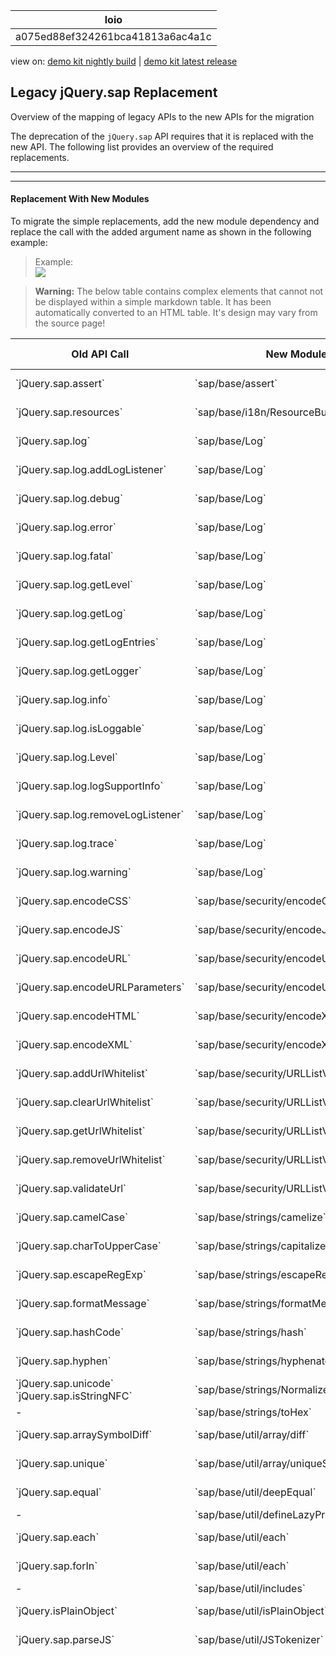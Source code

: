<!-- loioa075ed88ef324261bca41813a6ac4a1c -->

| loio |
| -----|
| a075ed88ef324261bca41813a6ac4a1c |

<div id="loio">

view on: [demo kit nightly build](https://openui5nightly.hana.ondemand.com/#/topic/a075ed88ef324261bca41813a6ac4a1c) | [demo kit latest release](https://openui5.hana.ondemand.com/#/topic/a075ed88ef324261bca41813a6ac4a1c)</div>

## Legacy jQuery.sap Replacement

Overview of the mapping of legacy APIs to the new APIs for the migration

The deprecation of the `jQuery.sap` API requires that it is replaced with the new API. The following list provides an overview of the required replacements.

***

***

#### Replacement With New Modules

To migrate the simple replacements, add the new module dependency and replace the call with the added argument name as shown in the following example:

> Example:  
> ![](loio7d56a8eabb9e4426a7643e2f524015bd_LowRes.png)

 > **Warning:** The below table contains complex elements that cannot not be displayed within a simple markdown table. It has been automatically converted to an HTML table. It's design may vary from the source page!

<table>
	<thead>
		<tr>
			<th>Old API Call</th>
			<th>New Module</th>
			<th>Replacement Type</th>
			<th>Replace with</th>
		</tr>
	</thead>
	<tbody>
		<tr>
			<td> `jQuery.sap.assert` </td>
			<td> `sap/base/assert` </td>
			<td>Simple replacement</td>
			<td> `assert` </td>
		</tr>
		<tr>
			<td> `jQuery.sap.resources` </td>
			<td>`sap/base/i18n/ResourceBundle`</td>
			<td>Method changed</td>
			<td>`ResourceBundle.create`</td>
		</tr>
		<tr>
			<td> `jQuery.sap.log` </td>
			<td>`sap/base/Log`</td>
			<td>Simple replacement</td>
			<td> `Log` </td>
		</tr>
		<tr>
			<td> `jQuery.sap.log.addLogListener` </td>
			<td> `sap/base/Log` </td>
			<td>Simple replacement</td>
			<td> `Log.addLogListener` </td>
		</tr>
		<tr>
			<td> `jQuery.sap.log.debug` </td>
			<td> `sap/base/Log` </td>
			<td>Simple replacement</td>
			<td>`Log.debug`</td>
		</tr>
		<tr>
			<td> `jQuery.sap.log.error` </td>
			<td> `sap/base/Log` </td>
			<td>Simple replacement</td>
			<td> `Log.error` </td>
		</tr>
		<tr>
			<td> `jQuery.sap.log.fatal` </td>
			<td> `sap/base/Log` </td>
			<td>Simple replacement</td>
			<td> `Log.fatal` </td>
		</tr>
		<tr>
			<td> `jQuery.sap.log.getLevel` </td>
			<td> `sap/base/Log` </td>
			<td>Simple replacement</td>
			<td> `Log.getLevel` </td>
		</tr>
		<tr>
			<td> `jQuery.sap.log.getLog` </td>
			<td> `sap/base/Log` </td>
			<td>Method changed</td>
			<td> `Log.getLogEntries` </td>
		</tr>
		<tr>
			<td> `jQuery.sap.log.getLogEntries` </td>
			<td> `sap/base/Log` </td>
			<td>Simple replacement</td>
			<td> `Log.getLogEntries` </td>
		</tr>
		<tr>
			<td> `jQuery.sap.log.getLogger` </td>
			<td> `sap/base/Log` </td>
			<td>Simple replacement</td>
			<td> `Log.getLogger` </td>
		</tr>
		<tr>
			<td> `jQuery.sap.log.info` </td>
			<td> `sap/base/Log` </td>
			<td>Simple replacement</td>
			<td> `Log.info` </td>
		</tr>
		<tr>
			<td> `jQuery.sap.log.isLoggable` </td>
			<td> `sap/base/Log` </td>
			<td>Simple replacement</td>
			<td> `Log.isLoggable` </td>
		</tr>
		<tr>
			<td> `jQuery.sap.log.Level` </td>
			<td> `sap/base/Log` </td>
			<td>Simple replacement</td>
			<td> `Log.Level` </td>
		</tr>
		<tr>
			<td> `jQuery.sap.log.logSupportInfo` </td>
			<td> `sap/base/Log` </td>
			<td>Simple replacement</td>
			<td> `Log.logSupportInfo` </td>
		</tr>
		<tr>
			<td> `jQuery.sap.log.removeLogListener` </td>
			<td> `sap/base/Log` </td>
			<td>Simple replacement</td>
			<td> `Log.removeLogListener` </td>
		</tr>
		<tr>
			<td> `jQuery.sap.log.trace` </td>
			<td> `sap/base/Log` </td>
			<td>Simple replacement</td>
			<td> `Log.trace` </td>
		</tr>
		<tr>
			<td> `jQuery.sap.log.warning` </td>
			<td> `sap/base/Log` </td>
			<td>Simple replacement</td>
			<td> `Log.warning` </td>
		</tr>
		<tr>
			<td> `jQuery.sap.encodeCSS` </td>
			<td> `sap/base/security/encodeCSS` </td>
			<td>Simple replacement</td>
			<td> `encodeCSS` </td>
		</tr>
		<tr>
			<td> `jQuery.sap.encodeJS` </td>
			<td> `sap/base/security/encodeJS` </td>
			<td>Simple replacement</td>
			<td> `encodeJS` </td>
		</tr>
		<tr>
			<td> `jQuery.sap.encodeURL` </td>
			<td> `sap/base/security/encodeURL` </td>
			<td>Simple replacement</td>
			<td> `encodeURL` </td>
		</tr>
		<tr>
			<td> `jQuery.sap.encodeURLParameters` </td>
			<td> `sap/base/security/encodeURLParameters` </td>
			<td>Simple replacement</td>
			<td> `encodeURLParameters` </td>
		</tr>
		<tr>
			<td> `jQuery.sap.encodeHTML` </td>
			<td> `sap/base/security/encodeXML` </td>
			<td>Simple replacement</td>
			<td> `encodeXML` </td>
		</tr>
		<tr>
			<td> `jQuery.sap.encodeXML` </td>
			<td> `sap/base/security/encodeXML` </td>
			<td>Simple replacement</td>
			<td> `encodeXML` </td>
		</tr>
		<tr>
			<td> `jQuery.sap.addUrlWhitelist` </td>
			<td> `sap/base/security/URLListValidator` </td>
			<td>Method changed</td>
			<td> `URLListValidator.add` </td>
		</tr>
		<tr>
			<td> `jQuery.sap.clearUrlWhitelist` </td>
			<td> `sap/base/security/URLListValidator` </td>
			<td>Method changed</td>
			<td> `URLListValidator.clear` </td>
		</tr>
		<tr>
			<td> `jQuery.sap.getUrlWhitelist` </td>
			<td> `sap/base/security/URLListValidator` </td>
			<td>Method changed</td>
			<td> `URLListValidator.entries` </td>
		</tr>
		<tr>
			<td> `jQuery.sap.removeUrlWhitelist` </td>
			<td> `sap/base/security/URLListValidator` </td>
			<td>Complex replacement</td>
			<td> `URLListValidator.clear` and `URLListValidator.add` </td>
		</tr>
		<tr>
			<td> `jQuery.sap.validateUrl` </td>
			<td> `sap/base/security/URLListValidator` </td>
			<td>Method changed</td>
			<td> `URLListValidator.validate` </td>
		</tr>
		<tr>
			<td> `jQuery.sap.camelCase` </td>
			<td> `sap/base/strings/camelize` </td>
			<td>Simple replacement</td>
			<td> `camelize` </td>
		</tr>
		<tr>
			<td> `jQuery.sap.charToUpperCase` </td>
			<td> `sap/base/strings/capitalize` </td>
			<td>Simple replacement</td>
			<td> `capitalize` </td>
		</tr>
		<tr>
			<td> `jQuery.sap.escapeRegExp` </td>
			<td> `sap/base/strings/escapeRegExp` </td>
			<td>Simple replacement</td>
			<td>`escapeRegExp`</td>
		</tr>
		<tr>
			<td> `jQuery.sap.formatMessage` </td>
			<td> `sap/base/strings/formatMessage` </td>
			<td>Simple replacement</td>
			<td> `formatMessage` </td>
		</tr>
		<tr>
			<td> `jQuery.sap.hashCode` </td>
			<td> `sap/base/strings/hash` </td>
			<td>Simple replacement</td>
			<td>`hash`</td>
		</tr>
		<tr>
			<td> `jQuery.sap.hyphen` </td>
			<td> `sap/base/strings/hyphenate` </td>
			<td>Simple replacement</td>
			<td> `hyphenate` </td>
		</tr>
		<tr>
			<td> `jQuery.sap.unicode`
 `jQuery.sap.isStringNFC`
			</td>
			<td> `sap/base/strings/NormalizePolyfill` </td>
			<td>Simple replacement</td>
			<td>`NormalizePolyfill`</td>
		</tr>
		<tr>
			<td>-</td>
			<td>`sap/base/strings/toHex`</td>
			<td>-</td>
			<td>-</td>
		</tr>
		<tr>
			<td> `jQuery.sap.arraySymbolDiff` </td>
			<td> `sap/base/util/array/diff` </td>
			<td>Simple replacement</td>
			<td> `diff` </td>
		</tr>
		<tr>
			<td> `jQuery.sap.unique` </td>
			<td> `sap/base/util/array/uniqueSort` </td>
			<td>Simple replacement</td>
			<td> `uniqueSort` </td>
		</tr>
		<tr>
			<td> `jQuery.sap.equal` </td>
			<td> `sap/base/util/deepEqual` </td>
			<td>Simple replacement</td>
			<td> `deepEqual` </td>
		</tr>
		<tr>
			<td>-</td>
			<td> `sap/base/util/defineLazyProperty` </td>
			<td>-</td>
			<td>-</td>
		</tr>
		<tr>
			<td> `jQuery.sap.each` </td>
			<td> `sap/base/util/each` </td>
			<td>Simple replacement</td>
			<td> `each` </td>
		</tr>
		<tr>
			<td> `jQuery.sap.forIn` </td>
			<td> `sap/base/util/each` </td>
			<td>Simple replacement</td>
			<td> `each` </td>
		</tr>
		<tr>
			<td>-</td>
			<td> `sap/base/util/includes` </td>
			<td>-</td>
			<td>-</td>
		</tr>
		<tr>
			<td> `jQuery.isPlainObject` </td>
			<td> `sap/base/util/isPlainObject` </td>
			<td>Simple replacement</td>
			<td> `isPlainObject` </td>
		</tr>
		<tr>
			<td> `jQuery.sap.parseJS` </td>
			<td> `sap/base/util/JSTokenizer` </td>
			<td>Simple Replacement</td>
			<td> `JSTokenizer.parseJS` </td>
		</tr>
		<tr>
			<td> `jQuery.sap.extend` </td>
			<td> `sap/base/util/merge` </td>
			<td>Complex Replacement</td>
			<td> Old:
 ```
// Shallow
jQuery.sap.extend({}, sContent);

// Deep
jQuery.sap.extend(true, {}, sContent)
```

 New:

 ```
// Shallow
//
// No actual replacement for shallow copies available, see the note below for more info.

// Deep
merge({}, sContent);
```

 > Note:  
 > **`jQuery.sap.extend` vs. `jQuery.extend`**
 > The use of `jQuery.sap.extend()` is the same as `jQuery.extend()`, but arguments that are `null` or `undefined` are **not** ignored.
 > **`Object.assign`**
 > The `Object.assign()` method only copies enumerable and own properties, but does not copy properties on the prototype chain and non-enumerable properties.
 > Considering this, `Object.assign()` might be a suitable replacement for `jQuery.sap.extend` for a shallow copy.
 > `null` and `undefined` arguments are **not** ignored.
			</td>
		</tr>
		<tr>
			<td> `jQuery.sap.now` </td>
			<td> `sap/base/util/now` </td>
			<td>Simple Replacement</td>
			<td> `now` </td>
		</tr>
		<tr>
			<td> `jQuery.sap.getObject` </td>
			<td> `sap/base/util/ObjectPath` </td>
			<td>Complex Replacement</td>
			<td> 

```
ObjectPath.get("some.object.path", "someProperty");
```

 If the object path does not exist, the method doesn't create it anymore. If the path needs to be create it has do be done separately:

 ```
ObjectPath.create("some.object.path", window.myLib);
```
			</td>
		</tr>
		<tr>
			<td> `jQuery.sap.setObject` </td>
			<td> `sap/base/util/ObjectPath` </td>
			<td>Complex Replacement</td>
			<td> 

```
ObjectPath.set("some.object.path", "myValue", window.myLib);
```

 The object path is created if it does not exist.
			</td>
		</tr>
		<tr>
			<td> `jQuery.sap.properties` </td>
			<td> `sap/base/util/Properties` </td>
			<td>Method changed</td>
			<td> `Properties.create` </td>
		</tr>
		<tr>
			<td> `jQuery.sap.uid` </td>
			<td> `sap/base/util/uid` </td>
			<td>Simple Replacement</td>
			<td> `uid` </td>
		</tr>
		<tr>
			<td> `jQuery.sap.getUriParameters` </td>
			<td> `sap/base/util/UriParameters` </td>
			<td>Changed to class for instantiation</td>
			<td> 

```
var oUriParameters = new UriParameters(window.location.href);
oUriParameters.get("sap-ui-debug");
```
			</td>
		</tr>
		<tr>
			<td>-</td>
			<td> `sap/base/util/values` </td>
			<td>Simple Replacement</td>
			<td>-</td>
		</tr>
		<tr>
			<td> `jQuery.sap.Version` </td>
			<td> `sap/base/util/Version` </td>
			<td>Simple Replacement</td>
			<td> `Version` </td>
		</tr>
		<tr>
			<td>-</td>
			<td> `sap/ui/core/support/HotKeys` </td>
			<td>-</td>
			<td>-</td>
		</tr>
		<tr>
			<td> `jQuery.sap.syncStyleClass` </td>
			<td> `sap/ui/core/syncStyleClass` </td>
			<td>Simple Replacement</td>
			<td> `syncStyleClass` </td>
		</tr>
		<tr>
			<td> `jQuery.device.is.android_phone` </td>
			<td> `sap/ui/Device` </td>
			<td>Complex Replacement</td>
			<td> 

```
Device.os.android && Device.system.phone
```
			</td>
		</tr>
		<tr>
			<td> `jQuery.device.is.android_tablet` </td>
			<td> `sap/ui/Device` </td>
			<td>Complex Replacement</td>
			<td> 

```
Device.os.android && Device.system.tablet
```
			</td>
		</tr>
		<tr>
			<td> `jQuery.device.is.desktop` </td>
			<td> `sap/ui/Device` </td>
			<td>Complex Replacement</td>
			<td> 

```
Device.system.desktop
```
			</td>
		</tr>
		<tr>
			<td> `jQuery.device.is.ipad` </td>
			<td> `sap/ui/Device` </td>
			<td>Complex Replacement</td>
			<td> 

```
Device.os.ios && Device.system.ipad
```
			</td>
		</tr>
		<tr>
			<td> `jQuery.device.is.iphone` </td>
			<td> `sap/ui/Device` </td>
			<td>Complex Replacement</td>
			<td> 

```
Device.os.ios && Device.system.phone
```
			</td>
		</tr>
		<tr>
			<td> `jQuery.device.is.landscape` </td>
			<td> `sap/ui/Device` </td>
			<td>Complex Replacement</td>
			<td> 

```
Device.orientation.landscape
```
			</td>
		</tr>
		<tr>
			<td> `jQuery.device.is.phone` </td>
			<td> `sap/ui/Device` </td>
			<td>Complex Replacement</td>
			<td> 

```
Device.system.phone
```
			</td>
		</tr>
		<tr>
			<td> `jQuery.device.is.portrait` </td>
			<td> `sap/ui/Device` </td>
			<td>Complex Replacement</td>
			<td> 

```
Device.orientation.portrait
```
			</td>
		</tr>
		<tr>
			<td> `jQuery.device.is.tablet` </td>
			<td> `sap/ui/Device` </td>
			<td>Complex Replacement</td>
			<td> 

```
Device.system.tablet
```
			</td>
		</tr>
		<tr>
			<td> `jQuery.os.Android` </td>
			<td> `sap/ui/Device` </td>
			<td>Complex Replacement</td>
			<td> 

```
Device.os.name === "Android"
```
			</td>
		</tr>
		<tr>
			<td> `jQuery.os.bb` </td>
			<td> `sap/ui/Device` </td>
			<td>Complex Replacement</td>
			<td> 

```
Device.os.name === "bb"
```
			</td>
		</tr>
		<tr>
			<td> `jQuery.os.fVersion` </td>
			<td> `sap/ui/Device` </td>
			<td>Complex Replacement</td>
			<td> 

```
Device.os.version
```
			</td>
		</tr>
		<tr>
			<td> `jQuery.os.iOS` </td>
			<td> `sap/ui/Device` </td>
			<td>Complex Replacement</td>
			<td> 

```
Device.os.name === "iOS"
```
			</td>
		</tr>
		<tr>
			<td> `jQuery.os.linux` </td>
			<td> `sap/ui/Device` </td>
			<td>Complex Replacement</td>
			<td> 

```
Device.os.name === "linux"
```
			</td>
		</tr>
		<tr>
			<td> `jQuery.os.mac` </td>
			<td> `sap/ui/Device` </td>
			<td>Complex Replacement</td>
			<td> 

```
Device.os.name === "mac"
```
			</td>
		</tr>
		<tr>
			<td> `jQuery.os.os` </td>
			<td> `sap/ui/Device` </td>
			<td>Complex Replacement</td>
			<td> 

```
Device.os.name
```
			</td>
		</tr>
		<tr>
			<td> `jQuery.os.version` </td>
			<td> `sap/ui/Device` </td>
			<td>Complex Replacement</td>
			<td> 

```
Device.os.versionStr
```
			</td>
		</tr>
		<tr>
			<td> `jQuery.os.win` </td>
			<td> `sap/ui/Device` </td>
			<td>Complex Replacement</td>
			<td> 

```
Device.os.name === "win"
```
			</td>
		</tr>
		<tr>
			<td> `jQuery.os.winphone` </td>
			<td> `sap/ui/Device` </td>
			<td>Complex Replacement</td>
			<td> 

```
Device.os.name === "winphone"
```
			</td>
		</tr>
		<tr>
			<td> `jQuery.sap.containsOrEquals` </td>
			<td> `sap/ui/dom/containsOrEquals` </td>
			<td>Simple Replacement</td>
			<td> `containsOrEquals` </td>
		</tr>
		<tr>
			<td> `jQuery.sap.denormalizeScrollBeginRTL` </td>
			<td> `sap/ui/dom/denormalizeScrollBeginRTL` </td>
			<td>Simple Replacement</td>
			<td> `denormalizeScrollBeginRTL` </td>
		</tr>
		<tr>
			<td> `jQuery.sap.denormalizeScrollLeftRTL` </td>
			<td> `sap/ui/dom/denormalizeScrollLeftRTL` </td>
			<td>Simple Replacement</td>
			<td> `denormalizeScrollLeftRTL` </td>
		</tr>
		<tr>
			<td>-</td>
			<td> `sap/ui/dom/getComputedStyleFix` </td>
			<td>-</td>
			<td>-</td>
		</tr>
		<tr>
			<td> `jQuery.sap.ownerWindow` </td>
			<td> `sap/ui/dom/getOwnerWindow` </td>
			<td>Simple Replacement</td>
			<td> `getOwnerWindow` </td>
		</tr>
		<tr>
			<td> `jQuery.sap.scrollbarSize` </td>
			<td> `sap/ui/dom/getScrollbarSize` </td>
			<td>Simple Replacement</td>
			<td> `getScrollbarSize` </td>
		</tr>
		<tr>
			<td> `jQuery.sap.includeScript` </td>
			<td> `sap/ui/dom/includeScript` </td>
			<td>Simple Replacement</td>
			<td> `includeScript` </td>
		</tr>
		<tr>
			<td> `jQuery.sap.includeStylesheet` </td>
			<td> `sap/ui/dom/includeStylesheet` </td>
			<td>Simple Replacement</td>
			<td> `includeStylesheet` </td>
		</tr>
		<tr>
			<td> `jQuery.sap.replaceDOM` </td>
			<td> `sap/ui/dom/patch` </td>
			<td>Simple Replacement</td>
			<td> `patch` </td>
		</tr>
		<tr>
			<td> `jQuery.sap.pxToRem` </td>
			<td> `sap/ui/dom/units/Rem` </td>
			<td>Simple Replacement</td>
			<td> `Rem.fromPx` </td>
		</tr>
		<tr>
			<td> `jQuery.sap.remToPx` </td>
			<td> `sap/ui/dom/units/Rem` </td>
			<td>Simple Replacement</td>
			<td> `Rem.toPx` </td>
		</tr>
		<tr>
			<td> `jQuery.sap.checkMouseEnterOrLeave` </td>
			<td> `sap/ui/events/checkMouseEnterOrLeave` </td>
			<td>Simple Replacement</td>
			<td> `checkMouseEnterOrLeave` </td>
		</tr>
		<tr>
			<td> `jQuery.sap.bindAnyEvent` </td>
			<td> `sap/ui/events/ControlEvents` </td>
			<td>Simple Replacement</td>
			<td> `bindAnyEvent` </td>
		</tr>
		<tr>
			<td> `jQuery.sap.ControlEvents` </td>
			<td> `sap/ui/events/ControlEvents` </td>
			<td>Simple Replacement</td>
			<td> `events` </td>
		</tr>
		<tr>
			<td> `jQuery.sap.unbindAnyEvent` </td>
			<td> `sap/ui/events/ControlEvents` </td>
			<td>Simple Replacement</td>
			<td> `unbindAnyEvent` </td>
		</tr>
		<tr>
			<td> `jQuery.sap.handleF6GroupNavigation` </td>
			<td> `sap/ui/events/F6Navigation` </td>
			<td>Simple Replacement</td>
			<td> `handleF6GroupNavigation` </td>
		</tr>
		<tr>
			<td> `jQuery.sap.isMouseEventDelayed` </td>
			<td> `sap/ui/events/isMouseEventDelayed` </td>
			<td>Simple Replacement</td>
			<td> `isMouseEventDelayed` </td>
		</tr>
		<tr>
			<td> `jQuery.sap.isSpecialKey` </td>
			<td> `sap/ui/events/isSpecialKey` </td>
			<td>Simple Replacement</td>
			<td> `isSpecialKey` </td>
		</tr>
		<tr>
			<td> `jQuery.sap.touchEventMode` </td>
			<td> `sap/ui/events/jquery/EventSimulation` </td>
			<td>Simple Replacement</td>
			<td> `touchEventMode` </td>
		</tr>
		<tr>
			<td> `jQuery.sap.keycodes` </td>
			<td> `sap/ui/events/KeyCodes` </td>
			<td>Simple Replacement</td>
			<td> `KeyCodes` </td>
		</tr>
		<tr>
			<td> `jQuery.sap.PseudoEvents` </td>
			<td> `sap/ui/events/PseudoEvents` </td>
			<td>Simple Replacement</td>
			<td> `PseudoEvents` </td>
		</tr>
		<tr>
			<td> `jQuery.sap.disableTouchToMouseHandling` </td>
			<td> `sap/ui/events/TouchToMouseMapping` </td>
			<td>Simple Replacement</td>
			<td> `disableTouchToMouseHandling` </td>
		</tr>
		<tr>
			<td> `jQuery.sap.registerModulePath` </td>
			<td>-</td>
			<td>Complex Replacement</td>
			<td> 

```
sap.ui.loader.config({paths:{"myPath": "some/path"}});
```
			</td>
		</tr>
		<tr>
			<td> `jQuery.sap.registerResourcePath` </td>
			<td>-</td>
			<td>Complex Replacement</td>
			<td> 

```
sap.ui.loader.config({paths:{"myPath": "some/path"}});
```
			</td>
		</tr>
		<tr>
			<td> `jQuery.sap.measure.add` </td>
			<td> `sap/ui/performance/Measurement` </td>
			<td>Simple Replacement</td>
			<td> `Measurement.add` </td>
		</tr>
		<tr>
			<td> `jQuery.sap.measure.average` </td>
			<td> `sap/ui/performance/Measurement` </td>
			<td>Simple Replacement</td>
			<td> `Measurement.average` </td>
		</tr>
		<tr>
			<td> `jQuery.sap.measure.clear` </td>
			<td> `sap/ui/performance/Measurement` </td>
			<td>Simple Replacement</td>
			<td> `Measurement.clear` </td>
		</tr>
		<tr>
			<td> `jQuery.sap.measure.end` </td>
			<td> `sap/ui/performance/Measurement` </td>
			<td>Simple Replacement</td>
			<td> `Measurement.end` </td>
		</tr>
		<tr>
			<td> `jQuery.sap.measure.filterMeasurements` </td>
			<td> `sap/ui/performance/Measurement` </td>
			<td>Simple Replacement</td>
			<td> `Measurement.filterMeasurements` </td>
		</tr>
		<tr>
			<td> `jQuery.sap.measure.getActive` </td>
			<td> `sap/ui/performance/Measurement` </td>
			<td>Simple Replacement</td>
			<td> `Measurement.getActive` </td>
		</tr>
		<tr>
			<td> `jQuery.sap.measure.getAllMeasurements` </td>
			<td> `sap/ui/performance/Measurement` </td>
			<td>Simple Replacement</td>
			<td> `Measurement.getAllMeasurements` </td>
		</tr>
		<tr>
			<td> `jQuery.sap.measure.getMeasurement` </td>
			<td> `sap/ui/performance/Measurement` </td>
			<td>Simple Replacement</td>
			<td> `Measurement.getMeasurement` </td>
		</tr>
		<tr>
			<td> `jQuery.sap.measure.pause` </td>
			<td> `sap/ui/performance/Measurement` </td>
			<td>Simple Replacement</td>
			<td> `Measurement.pause` </td>
		</tr>
		<tr>
			<td> `jQuery.sap.measure.registerMethod` </td>
			<td> `sap/ui/performance/Measurement` </td>
			<td>Simple Replacement</td>
			<td> `Measurement.registerMethod` </td>
		</tr>
		<tr>
			<td> `jQuery.sap.measure.remove` </td>
			<td> `sap/ui/performance/Measurement` </td>
			<td>Simple Replacement</td>
			<td> `Measurement.remove` </td>
		</tr>
		<tr>
			<td> `jQuery.sap.measure.resume` </td>
			<td> `sap/ui/performance/Measurement` </td>
			<td>Simple Replacement</td>
			<td> `Measurement.resume` </td>
		</tr>
		<tr>
			<td> `jQuery.sap.measure.setActive` </td>
			<td> `sap/ui/performance/Measurement` </td>
			<td>Simple Replacement</td>
			<td> `Measurement.setActive` </td>
		</tr>
		<tr>
			<td> `jQuery.sap.measure.start` </td>
			<td> `sap/ui/performance/Measurement` </td>
			<td>Simple Replacement</td>
			<td> `Measurement.start` </td>
		</tr>
		<tr>
			<td> `jQuery.sap.measure.unregisterAllMethods` </td>
			<td> `sap/ui/performance/Measurement` </td>
			<td>Simple Replacement</td>
			<td> `Measurement.unregisterAllMethods` </td>
		</tr>
		<tr>
			<td> `jQuery.sap.measure.unregisterMethod` </td>
			<td> `sap/ui/performance/Measurement` </td>
			<td>Simple Replacement</td>
			<td> `Measurement.unregisterMethod` </td>
		</tr>
		<tr>
			<td> `jQuery.sap.fesr.getActive` </td>
			<td> `sap/ui/performance/trace/FESR` </td>
			<td>Simple Replacement</td>
			<td> `FESR.getActive` </td>
		</tr>
		<tr>
			<td> `jQuery.sap.fesr.setActive` </td>
			<td> `sap/ui/performance/trace/FESR` </td>
			<td>Simple Replacement</td>
			<td> `FESR.setActive` </td>
		</tr>
		<tr>
			<td> `jQuery.sap.fesr.addBusyDuration` </td>
			<td> `sap/ui/performance/trace/Interaction` </td>
			<td>Simple Replacement</td>
			<td> `Interaction.addBusyDuration` </td>
		</tr>
		<tr>
			<td> `jQuery.sap.interaction.*` </td>
			<td> `sap/ui/performance/trace/Interaction` </td>
			<td>Method changed</td>
			<td> `Interaction.*` </td>
		</tr>
		<tr>
			<td> `jQuery.sap.measure.clearInteractionMeasurements` </td>
			<td> `sap/ui/performance/trace/Interaction` </td>
			<td>Method changed</td>
			<td> `Interaction.clear` </td>
		</tr>
		<tr>
			<td> `jQuery.sap.measure.endInteraction` </td>
			<td> `sap/ui/performance/trace/Interaction` </td>
			<td>Method changed</td>
			<td> `Interaction.end` </td>
		</tr>
		<tr>
			<td> `jQuery.sap.measure.filterInteractionMeasurements` </td>
			<td> `sap/ui/performance/trace/Interaction` </td>
			<td>Method changed</td>
			<td> `Interaction.filter` </td>
		</tr>
		<tr>
			<td> `jQuery.sap.measure.getAllInteractionMeasurements` </td>
			<td> `sap/ui/performance/trace/Interaction` </td>
			<td>Method changed</td>
			<td> `Interaction.getAll` </td>
		</tr>
		<tr>
			<td> `jQuery.sap.measure.getPendingInteractionMeasurement` </td>
			<td> `sap/ui/performance/trace/Interaction` </td>
			<td>Method changed</td>
			<td> `Interaction.getPending` </td>
		</tr>
		<tr>
			<td> `jQuery.sap.measure.startInteraction` </td>
			<td> `sap/ui/performance/trace/Interaction` </td>
			<td>Method changed</td>
			<td> `Interaction.start` </td>
		</tr>
		<tr>
			<td> `jQuery.sap.fesr.getCurrentTransactionId` </td>
			<td> `sap/ui/performance/trace/Passport` </td>
			<td>Method changed</td>
			<td> `Passport.getTransactionId` </td>
		</tr>
		<tr>
			<td> `jQuery.sap.fesr.getRootId` </td>
			<td> `sap/ui/performance/trace/Passport` </td>
			<td>Method changed</td>
			<td> `Passport.getRootId` </td>
		</tr>
		<tr>
			<td> `jQuery.sap.passport.*` </td>
			<td> `sap/ui/performance/trace/Passport` </td>
			<td>Simple replacement</td>
			<td> `Passport.*` </td>
		</tr>
		<tr>
			<td> `jQuery.sap.getModulePath` </td>
			<td>-</td>
			<td>Complex replacement</td>
			<td> 

```
sap.ui.require.toUrl("some/path/to/module.js");
```
			</td>
		</tr>
		<tr>
			<td> `jQuery.sap.getResourcePath` </td>
			<td>-</td>
			<td>Complex replacement</td>
			<td> 

```
sap.ui.require.toUrl("some/path/to/resource.json");
```
			</td>
		</tr>
		<tr>
			<td> `jQuery.sap.FrameOptions` </td>
			<td> `sap/ui/security/FrameOptions` </td>
			<td>Simple replacement</td>
			<td> `FrameOptions` </td>
		</tr>
		<tr>
			<td> `jQuery.sap.act` </td>
			<td> `sap/ui/util/ActivityDetection` </td>
			<td>Simple replacement</td>
			<td> `ActivityDetection` </td>
		</tr>
		<tr>
			<td> `jQuery.sap.initMobile` </td>
			<td> `sap/ui/util/Mobile` </td>
			<td>Method changed</td>
			<td> `Mobile.init` </td>
		</tr>
		<tr>
			<td> `jQuery.sap.setIcons` </td>
			<td> `sap/ui/util/Mobile` </td>
			<td>Simple replacement</td>
			<td> `Mobile.setIcons` </td>
		</tr>
		<tr>
			<td> `jQuery.sap.setMobileWebAppCapable` </td>
			<td> `sap/ui/util/Mobile` </td>
			<td>Simple replacement</td>
			<td> `Mobile.setWebAppCabable` </td>
		</tr>
		<tr>
			<td> `jQuery.sap.storage` </td>
			<td> `sap/ui/util/Storage` </td>
			<td>Method changed</td>
			<td> `Storage` </td>
		</tr>
		<tr>
			<td> `jQuery.sap.storage.Type.*` </td>
			<td> `sap/ui/util/Storage` </td>
			<td>Simple replacement</td>
			<td> `Storage.Type` </td>
		</tr>
		<tr>
			<td> `jQuery.sap.getParseError` </td>
			<td> `sap/ui/util/XMLHelper` </td>
			<td>Simple replacement</td>
			<td> `Helper.getParseError` </td>
		</tr>
		<tr>
			<td> `jQuery.sap.parseXML` </td>
			<td> `sap/ui/util/XMLHelper` </td>
			<td>Method changed</td>
			<td> `Helper.parse` </td>
		</tr>
		<tr>
			<td> `jQuery.sap.serializeXML` </td>
			<td> `sap/ui/util/XMLHelper` </td>
			<td>Method changed</td>
			<td> `Helper.serialize` </td>
		</tr>
	</tbody>
</table>

***

#### Replacement with Native Browser APIs

 > **Warning:** The below table contains complex elements that cannot not be displayed within a simple markdown table. It has been automatically converted to an HTML table. It's design may vary from the source page!

<table>
	<thead>
		<tr>
			<th>Old API Call</th>
			<th>New Native Replacement</th>
		</tr>
	</thead>
	<tbody>
		<tr>
			<td>`jQuery.device.is.standalone`</td>
			<td> 

```
window.navigator.standalone
```
			</td>
		</tr>
		<tr>
			<td>`jQuery.inArray`</td>
			<td> 

```
var b = (aElements ? Array.prototype.indexOf.call(aElements, 4) : -1);
```
			</td>
		</tr>
		<tr>
			<td>`jQuery.isArray`</td>
			<td> 

```
Array.isArray
```
			</td>
		</tr>
		<tr>
			<td>`jQuery.sap.clearDelayedCall`</td>
			<td> 

```
window.clearTimout
```
			</td>
		</tr>
		<tr>
			<td>`jQuery.sap.clearIntervalCall`</td>
			<td> 

```
window.clearInterval
```
			</td>
		</tr>
		<tr>
			<td>`jQuery.sap.delayedCall`</td>
			<td> 

```
window.setTimeout
```
			</td>
		</tr>
		<tr>
			<td>`jQuery.sap.domById`</td>
			<td> 

```
window.document.getElementById
```
			</td>
		</tr>
		<tr>
			<td>`jQuery.sap.endsWith`</td>
			<td> 

```
sMyString.endsWith("abc")
```
			</td>
		</tr>
		<tr>
			<td>`jQuery.sap.endsWithIgnoreCase`</td>
			<td> 

```
sMyString.toLowerCase().endsWith(sMyOtherString.toLowerCase())
```
			</td>
		</tr>
		<tr>
			<td>`jQuery.sap.getter`</td>
			<td> 

```
function(value) { return function() { return value; }; }(myValue);
```
			</td>
		</tr>
		<tr>
			<td> `jQuery.sap.intervalCall` </td>
			<td> 

```
window.setInterval
```
			</td>
		</tr>
		<tr>
			<td> `jQuery.sap.isEqualNode` </td>
			<td> 

```
Node.isEqualNode
```
			</td>
		</tr>
		<tr>
			<td> `jQuery.sap.newObject` </td>
			<td> 

```
Object.create
```
			</td>
		</tr>
		<tr>
			<td> `jQuery.sap.padLeft` </td>
			<td> 

```
"a".padStart(110, "0");
```
			</td>
		</tr>
		<tr>
			<td> `jQuery.sap.padRight` </td>
			<td> 

```
"a".padEnd(110, "0");
```
			</td>
		</tr>
		<tr>
			<td> `jQuery.sap.resources.isBundle` </td>
			<td> 

```
instanceof
```
			</td>
		</tr>
		<tr>
			<td> `jQuery.sap.startsWith` </td>
			<td> 

```
sMyString.startsWith("abc");
```
			</td>
		</tr>
		<tr>
			<td> `jQuery.sap.startsWithIgnoreCase` </td>
			<td> 

```
sMyString.toLowerCase().startsWith(sMyOtherString.toLowerCase())
```
			</td>
		</tr>
		<tr>
			<td> `jQuery.support.retina` </td>
			<td> 

```
window.devicePixelRatio >= 2
```
			</td>
		</tr>
	</tbody>
</table>

***

#### jQuery Extensions Dependencies

jQuery extensions have been extracted into different modules. If the jQuery extension is required, it needs to be added to the module dependencies.

> Example:  
> Change from the global dependencies to adding the module dependencies to the jQuery extensions:
> 
> ![](loioff6352e35e6a4b9a9c16ee3c1fa4d740_LowRes.png)

|jQuery Call|Old Module|New Module|
|-----------|----------|----------|
| `jQuery.*` | `jQuery.sap.global` | `sap/ui/thirdparty/jquery` |
| `jQuery.position` | `jQuery.sap.global` | `sap/ui/thirdparty/jqueryui/jquery-ui-position` |
| `jQuery.fn.control` | `jquery.sap.ui` | `sap/ui/dom/jquery/control` |
| `jQuery.fn.addLabelledBy` | `jquery.sap.dom` | `sap/ui/dom/jquery/Aria` |
| `jQuery.fn.removeLabelledBy` | `jquery.sap.dom` | `sap/ui/dom/jquery/Aria` |
| `jQuery.fn.addDescribedBy` | `jquery.sap.dom` | `sap/ui/dom/jquery/Aria` |
| `jQuery.fn.removeDescribedBy` | `jquery.sap.dom` | `sap/ui/dom/jquery/Aria` |
| `jQuery.fn.cursorPos` | `jquery.sap.dom` | `sap/ui/dom/jquery/cursorPos` |
| `jQuery.fn.firstFocusableDomRef` | `jquery.sap.dom` | `sap/ui/dom/jquery/Focusable` |
| `jQuery.fn.lastFocusableDomRef` | `jquery.sap.dom` | `sap/ui/dom/jquery/Focusable` |
| `jQuery.fn.getSelectedText` | `jquery.sap.dom` | `sap/ui/dom/jquery/getSelectedText` |
| `jQuery.fn.hasTabIndex` | `jquery.sap.dom` | `sap/ui/dom/jquery/hasTabIndex` |
| `jQuery.fn.parentByAttribute` | `jquery.sap.dom` | `sap/ui/dom/jquery/parentByAttribute` |
| `jQuery.fn.rect` | `jquery.sap.dom` | `sap/ui/dom/jquery/rect` |
| `jQuery.fn.rectContains` | `jquery.sap.dom` | `sap/ui/dom/jquery/rectContains` |
| `jQuery.fn.scrollLeftRTL` | `jquery.sap.dom` | `sap/ui/dom/jquery/scrollLeftRTL` |
| `jQuery.fn.scrollRightRTL` | `jquery.sap.dom` | `sap/ui/dom/jquery/scrollRightRTL` |
| `jQuery.fn.enableSelection` | `jquery.sap.dom` | `sap/ui/dom/jquery/Selection` |
| `jQuery.fn.disableSelection` | `jquery.sap.dom` | `sap/ui/dom/jquery/Selection` |
| `:sapTabbable, :focusable, :sapFocusable` | `jquery.sap.dom` | `sap/ui/dom/jquery/Selectors` |
| `jQuery.fn.selectText` | `jquery.sap.dom` | `sap/ui/dom/jquery/selectText` |
| `jQuery.fn.zIndex` | `jquery.sap.dom` | `sap/ui/dom/jquery/zIndex` |

